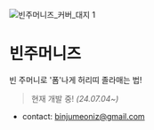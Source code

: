 ![빈주머니즈_커버_대지 1](https://github.com/user-attachments/assets/83dab628-d2fc-4ba2-9e31-9116c761fc9a)

  # 빈주머니즈 
빈 주머니로 '폼'나게 허리띠 졸라매는 법!

>현재 개발 중! _(24.07.04~)_

+ contact: binjumeoniz@gmail.com
